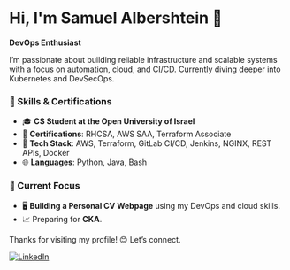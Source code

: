 # Hi, I'm Samuel Albershtein 👋

**DevOps Enthusiast**

I’m passionate about building reliable infrastructure and scalable systems with a focus on automation, cloud, and CI/CD. Currently diving deeper into Kubernetes and DevSecOps.

### 🔧 Skills & Certifications
- 🎓 **CS Student at the Open University of Israel**
- 📜 **Certifications**: RHCSA, AWS SAA, Terraform Associate
- 💼 **Tech Stack**: AWS, Terraform, GitLab CI/CD, Jenkins, NGINX, REST APIs, Docker
- 🌐 **Languages**: Python, Java, Bash 

### 🌱 Current Focus
- 🖥️ **Building a Personal CV Webpage** using my DevOps and cloud skills. 
- 📈 Preparing for **CKA**. 

Thanks for visiting my profile! 😊 Let’s connect. 

[![LinkedIn](https://img.shields.io/badge/linkedin-%230077B5.svg?style=for-the-badge&logo=linkedin&logoColor=white)](https://www.linkedin.com/in/samuel-albershtein-ba82931a0/)
